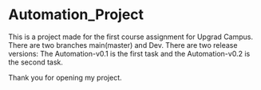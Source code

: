 # Automation_Project

This is a project made for the first course assignment for Upgrad Campus.
There are two branches main(master) and Dev.
There are two release versions:
The Automation-v0.1 is the first task and the Automation-v0.2 is the second task.

Thank you for opening my project.
